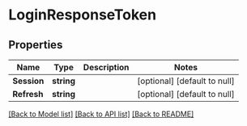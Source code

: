 # LoginResponseToken

## Properties
Name | Type | Description | Notes
------------ | ------------- | ------------- | -------------
**Session** | **string** |  | [optional] [default to null]
**Refresh** | **string** |  | [optional] [default to null]

[[Back to Model list]](../README.md#documentation-for-models) [[Back to API list]](../README.md#documentation-for-api-endpoints) [[Back to README]](../README.md)

